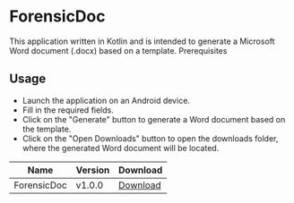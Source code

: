# ForensicDoc

This application written in Kotlin and is intended to generate a Microsoft Word document (.docx)
based on a template.
Prerequisites

## Usage

- Launch the application on an Android device.
- Fill in the required fields.
- Click on the "Generate" button to generate a Word document based on the template.
- Click on the "Open Downloads" button to open the downloads folder, where the generated Word
  document will be located.

| Name        | Version | Download                                                                            |
|-------------|---------|-------------------------------------------------------------------------------------|
| ForensicDoc | v1.0.0  | [Download](https://github.com/jaytrairat/android-forensic-doc/blob/ForensicDoc.apk) |
